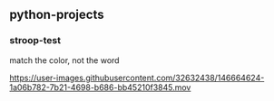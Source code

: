 ## python-projects

### stroop-test
match the color, not the word

https://user-images.githubusercontent.com/32632438/146664624-1a06b782-7b21-4698-b686-bb45210f3845.mov

